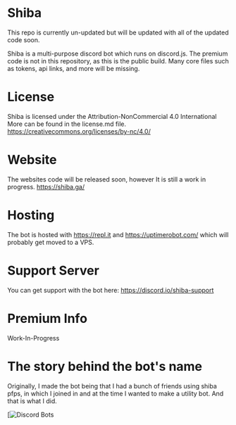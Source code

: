# Shiba
This repo is currently un-updated but will be updated with all of the updated code soon.

Shiba is a multi-purpose discord bot which runs on discord.js. The premium code is not in this repository, as this is the public build.
Many core files such as tokens, api links, and more will be missing.



# License
Shiba is licensed under the Attribution-NonCommercial 4.0 International
More can be found in the license.md file. https://creativecommons.org/licenses/by-nc/4.0/



# Website
The websites code will be released soon, however It is still a work in progress. https://shiba.ga/


# Hosting
The bot is hosted with https://repl.it and https://uptimerobot.com/ which will probably get moved to a VPS.

# Support Server
You can get support with the bot here: https://discord.io/shiba-support


# Premium Info
Work-In-Progress


# The story behind the bot's name
Originally, I made the bot being that I had a bunch of friends using shiba pfps, in which I joined in and at the time I wanted to make a utility bot. And that is what I did. 


[![Discord Bots](https://top.gg/api/widget/778751661245333577.svg)
